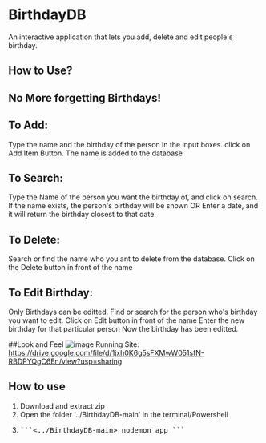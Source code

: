 # BirthdayDB

An interactive application that lets you add, delete and edit people's birthday. 

## How to Use?

## No More forgetting Birthdays!

## To Add:
Type the name and the birthday of the person in the input boxes.
click on Add Item Button. 
The name is added to the database

## To Search:
Type the Name of the person you want the birthday of, and click on search.
If the name exists, the person's birthday will be shown
OR
Enter a date, and it will return the birthday closest to that date. 

## To Delete:
Search or find the name who you ant to delete from the database.
Click on the Delete button in front of the name

## To Edit Birthday:
Only Birthdays can be editted. 
Find or search for the person who's birthday you want to edit.
Click on Edit button in front of the name
Enter the new birthday for that particular person
Now the birthday has been editted. 

##Look and Feel
![image](https://github.com/user-attachments/assets/f47fa4c7-3cbd-4c6c-afd3-fd70b232fa17)
Running Site: https://drive.google.com/file/d/1jxh0K6g5sFXMwW051sfN-RBDPYQgC6En/view?usp=sharing


## How to use
1. Download and extract zip
2. Open the folder '../BirthdayDB-main' in the terminal/Powershell
3. <pre>```<../BirthdayDB-main> nodemon app ```</pre>